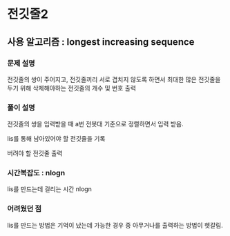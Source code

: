 # 전깃줄2

## 사용 알고리즘 : longest increasing sequence

### 문제 설명

전깃줄의 쌍이 주어지고, 전깃줄끼리 서로 겹치지 않도록 하면서 최대한 많은 전깃줄을 두기 위해 삭제해야하는 전깃줄의 개수 및 번호 출력

### 풀이 설명

전깃줄의 쌍을 입력받을 때 a번 전봇대 기준으로 정렬하면서 입력 받음.

lis를 통해 남아있어야 할 전깃줄을 기록

버려야 할 전깃줄 출력

### 시간복잡도 : nlogn

lis를 만드는데 걸리는 시간 nlogn

### 어려웠던 점

lis를 만드는 방법은 기억이 났는데 가능한 경우 중 아무거나를 출력하는 방법이 헷갈림.